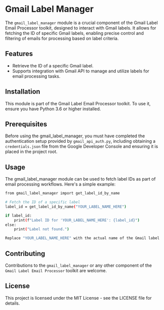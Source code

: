 # Gmail Label Manager

The `gmail_label_manager` module is a crucial component of the Gmail Label Email Processor toolkit, designed to interact with Gmail labels. It allows for fetching the ID of specific Gmail labels, enabling precise control and filtering of emails for processing based on label criteria.

## Features

- Retrieve the ID of a specific Gmail label.
- Supports integration with Gmail API to manage and utilize labels for email processing tasks.

## Installation

This module is part of the Gmail Label Email Processor toolkit. To use it, ensure you have Python 3.6 or higher installed.

## Prerequisites

Before using the gmail_label_manager, you must have completed the authentication setup provided by `gmail_api_auth.py`, including obtaining a `credentials.json` file from the Google Developer Console and ensuring it is placed in the project root.

## Usage

The gmail_label_manager module can be used to fetch label IDs as part of email processing workflows. Here's a simple example:

```bash
from gmail_label_manager import get_label_id_by_name

# Fetch the ID of a specific label
label_id = get_label_id_by_name("YOUR_LABEL_NAME_HERE")

if label_id:
    print(f"Label ID for 'YOUR_LABEL_NAME_HERE': {label_id}")
else:
    print("Label not found.")

Replace "YOUR_LABEL_NAME_HERE" with the actual name of the Gmail label you wish to manage.
```

## Contributing

Contributions to the `gmail_label_manager` or any other component of the `Gmail Label Email Processor` toolkit are welcome.

## License

This project is licensed under the MIT License - see the LICENSE file for details.
